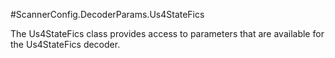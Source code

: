 #ScannerConfig.DecoderParams.Us4StateFics

The Us4StateFics class provides access to parameters that are available for the Us4StateFics decoder.
